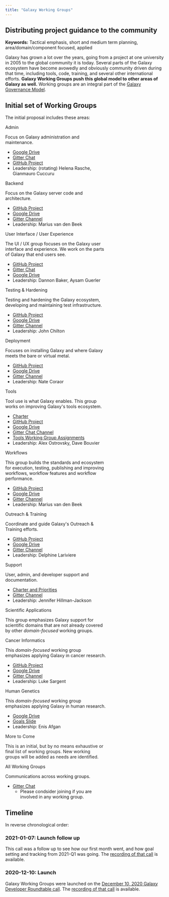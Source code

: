 ```yaml
---
title: "Galaxy Working Groups"
---
```


## Distributing project guidance to the community

**Keywords:** Tactical emphasis, short and medium term planning, area/domain/component focused, applied

Galaxy has grown a lot over the years, going from a project at one university in 2005 to the global community it is today. Several parts of the Galaxy ecosystem have become avowedly and obviously community driven during that time, including tools, code, training, and several other international efforts.  **Galaxy Working Groups push this global model to other areas of Galaxy as well.**  Working groups are an integral part of the [Galaxy Governance Model](/community/governance/).  

## Initial set of Working Groups

The initial proposal includes these areas:

<div class="card-deck">

<!-- Admin -->
<div class="card" style="min-width: 12rem; max-width: 20rem">
<div class="card-header bg-wg-primary text-white">Admin</div>

Focus on Galaxy administration and maintenance.

* [Google Drive](https://drive.google.com/drive/folders/1wUWo3n3dS40Gqu_G60scEGyI37KEhvrp)
* [Gitter Chat](https://gitter.im/galaxyproject/wg-admin)
* [GitHub Project](https://github.com/orgs/galaxyproject/projects/16)
* Leadership: (rotating) Helena Rasche, Gianmauro Cuccuru
</div>


<!-- Backend -->
<div class="card" style="min-width: 12rem; max-width: 20rem">
<div class="card-header bg-wg-primary text-white">Backend</div>

Focus on the Galaxy server code and architecture.

* [GitHub Project](https://github.com/orgs/galaxyproject/projects/11)
* [Google Drive](https://drive.google.com/drive/folders/1wPjD6j0ERp_XRCvrtFQ7cF8XwojJkm6k)
* [Gitter Channel](https://gitter.im/galaxyproject/wg-backend)
* Leadership: Marius van den Beek
</div>


<!-- UI / UX -->
<div class="card" style="min-width: 12rem; max-width: 20rem">
<div class="card-header bg-wg-primary text-white">User Interface / User Experience</div>

The UI / UX group focuses on the Galaxy user interface and experience.  We work on the parts of Galaxy that end users see.

* [GitHub Project](https://github.com/orgs/galaxyproject/projects/10)
* [Gitter Chat](https://gitter.im/galaxyproject/wg-ui-ux)
* [Google Drive](https://drive.google.com/drive/folders/1L5XGq4dF9fn99TXhKXD3NKCmCoS_uQz6)
* Leadership: Dannon Baker, Aysam Guerler
</div>


<!-- Testing and Hardening -->
<div class="card" style="min-width: 12rem; max-width: 20rem">
<div class="card-header bg-wg-primary text-white">Testing & Hardening</div>

Testing and hardening the Galaxy ecosystem, developing and maintaining test infrastructure.

* [GitHub Project](https://github.com/orgs/galaxyproject/projects/12)
* [Google Drive](https://drive.google.com/drive/folders/1jglyg2B-iyE7JdPIVxbJtyizJmEyZ-8A)
* [Gitter Channel](https://gitter.im/galaxyproject/testing-hardening)
* Leadership: John Chilton
</div>


<!-- Deployment -->
<div class="card" style="min-width: 12rem; max-width: 20rem">
<div class="card-header bg-wg-primary text-white">Deployment</div>

Focuses on installing Galaxy and where Galaxy meets the bare or virtual metal.

* [GitHub Project](https://github.com/orgs/galaxyproject/projects/17)
* [Google Drive](https://drive.google.com/drive/folders/1bKMucBzlXex5uJKVmJhMIIpWRlXKOygG)
* [Gitter Channel](https://gitter.im/galaxyproject/wg-deployment)
* Leadership: Nate Coraor
</div>

<!-- Tools -->
<div class="card" style="min-width: 12rem; max-width: 20rem">
<div class="card-header bg-wg-primary text-white">Tools</div>

Tool use is what Galaxy enables.  This group works on improving Galaxy's tools ecosystem.

* [Charter](https://docs.google.com/document/d/1E8adM1xvtI1USKOOIfK9kj6u4HcU4F3dLl1CYG0qoZA/edit#)
* [GitHub Project](https://github.com/orgs/galaxyproject/projects/13)
* [Google Drive](https://drive.google.com/drive/folders/1P_kRiBMSixkNiTRu0A4VZYPgg1TLxqlL)
* [Gitter Chat Channel](https://gitter.im/galaxyproject/tools)
* [Tools Working Group Assignments](https://docs.google.com/spreadsheets/d/1jPhMF5VwoO1jW_ejdx9ZEs-DZ2bkCHezybFjfuorZeM/edit#gid=0)
* Leadership: Alex Ostrovsky, Dave Bouvier
</div>

<!-- Workflows -->
<div class="card" style="min-width: 12rem; max-width: 20rem">
<div class="card-header bg-wg-primary text-white">Workflows</div>

This group builds the standards and ecosystem for execution, testing, publishing and improving workflows, workflow features and workflow performance.

* [GitHub Project](https://github.com/orgs/galaxyproject/projects/20)
* [Google Drive](https://drive.google.com/drive/folders/1E8xG5u8mInGr5-GgfpKVTQYeo5xkRkAx?usp=sharing)
* [Gitter Channel](https://gitter.im/galaxyproject/iwc)
* Leadership: Marius van den Beek

</div>



<!-- Outreach & Training -->
<div class="card" style="min-width: 12rem; max-width: 20rem">
<div class="card-header bg-wg-goats text-white">Outreach & Training</div>

Coordinate and guide Galaxy's Outreach & Training efforts.

* [GitHub Project](https://github.com/orgs/galaxyproject/projects/15)
* [Google Drive](https://drive.google.com/drive/folders/1KIircdXhvS7-00XZy1uIs6Dmja29yjAW)
* [Gitter Channel](https://gitter.im/galaxyproject/wg-goat)
* Leadership: Delphine Lariviere
</div>


<!-- Support -->
<div class="card" style="min-width: 12rem; max-width: 20rem">
<div class="card-header bg-wg-goats text-white">Support</div>

User, admin, and developer support and documentation.

* [Charter and Priorities](https://docs.google.com/document/d/1YsTnGUAbh1g3z2WSmR7TKGhSPUTWCsQrz5hcCgbsTKY/edit#heading=h.9cp679lig0rf)
* [Gitter Channel](https://gitter.im/galaxyproject/support-organizing)
* Leadership: Jennifer Hillman-Jackson
</div>


<!-- Scientific Applications -->
<div class="card" style="min-width: 12rem; max-width: 20rem">
<div class="card-header bg-wg-applied text-white">Scientific Applications</div>

This group emphasizes Galaxy support for scientific domains that are not already covered by other *domain-focused* working groups.
</div>


<!-- Cancer -->
<div class="card" style="min-width: 12rem; max-width: 20rem">
<div class="card-header bg-wg-applied text-white">Cancer Informatics</div>

This *domain-focused* working group emphasizes applying Galaxy in cancer research.

* [GitHub Project](https://github.com/orgs/galaxyproject/projects/14)
* [Google Drive](https://drive.google.com/drive/folders/1diqrY6lQ_RbxcJUA-phaYutZqij_X3ku)
* [Gitter Channel](https://gitter.im/galaxyproject/wg-cancer-informatics)
* Leadership: Luke Sargent
</div>


<!-- Human Genetics -->
<div class="card" style="min-width: 12rem; max-width: 20rem">
<div class="card-header bg-wg-applied text-white">Human Genetics</div>

This *domain-focused* working group emphasizes applying Galaxy in human research.

* [Google Drive](https://drive.google.com/drive/folders/1YMCwHicRNLtT0t8AIZaQNoT2uaDaQm3H)
* [Goals Slide](https://docs.google.com/presentation/d/1h4vZe0zOUQVOeFxc49levRpmgWmJlMkedQjp2QRrQZw/edit?usp=sharing)
* Leadership: Enis Afgan
</div>


<!-- More to Come -->
<div class="card" style="min-width: 12rem; max-width: 20rem; opacity: 0.95">
<div class="card-header">More to Come</div>

This is an initial, but by no means exhaustive or final list of working groups.  New working groups will be added as needs are identified.

</div>

<!-- All -->
<div class="card" style="min-width: 12rem; max-width: 20rem">
<div class="card-header bg-wg-all text-white">All Working Groups</div>

Communications across working groups.

* [Gitter Chat](https://gitter.im/galaxyproject/wg-all)
  * Please condsider joining if you are involved in any working group.
</div>

</div>


## Timeline

In reverse chronological order:

### 2021-01-07: Launch follow up

This call was a follow up to see how our first month went, and how goal setting and tracking from 2021-Q1 was going. The [recording of that call](https://www.youtube.com/watch?v=OuxyMWuUBpQ) is available.

### 2020-12-10: Launch

Galaxy Working Groups were launched on the [December 10, 2020 Galaxy Developer Roundtable call](/events/2020-12-10-dev-roundtable/). The [recording of that call](https://youtu.be/V87OdtdRLJM) is available.


